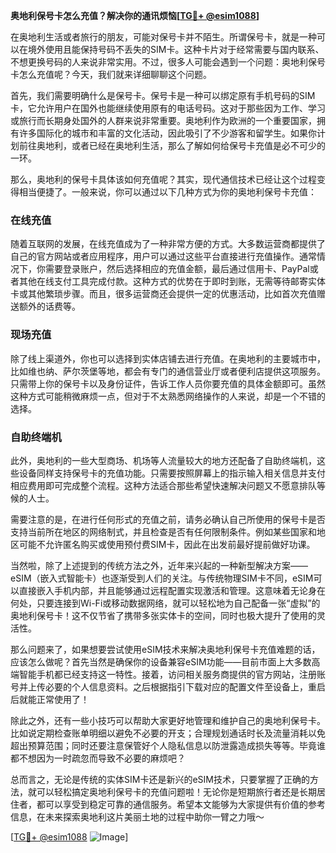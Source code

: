 **奥地利保号卡怎么充值？解决你的通讯烦恼[[TG💪+ @esim1088](https://t.me/s/esim1088)]**

在奥地利生活或者旅行的朋友，可能对保号卡并不陌生。所谓保号卡，就是一种可以在境外使用且能保持号码不丢失的SIM卡。这种卡片对于经常需要与国内联系、不想更换号码的人来说非常实用。不过，很多人可能会遇到一个问题：奥地利保号卡怎么充值呢？今天，我们就来详细聊聊这个问题。

首先，我们需要明确什么是保号卡。保号卡是一种可以绑定原有手机号码的SIM卡，它允许用户在国外也能继续使用原有的电话号码。这对于那些因为工作、学习或旅行而长期身处国外的人群来说非常重要。奥地利作为欧洲的一个重要国家，拥有许多国际化的城市和丰富的文化活动，因此吸引了不少游客和留学生。如果你计划前往奥地利，或者已经在奥地利生活，那么了解如何给保号卡充值是必不可少的一环。

那么，奥地利的保号卡具体该如何充值呢？其实，现代通信技术已经让这个过程变得相当便捷了。一般来说，你可以通过以下几种方式为你的奥地利保号卡充值：

### 在线充值
随着互联网的发展，在线充值成为了一种非常方便的方式。大多数运营商都提供了自己的官方网站或者应用程序，用户可以通过这些平台直接进行充值操作。通常情况下，你需要登录账户，然后选择相应的充值金额，最后通过信用卡、PayPal或者其他在线支付工具完成付款。这种方式的优势在于即时到账，无需等待邮寄实体卡或其他繁琐步骤。而且，很多运营商还会提供一定的优惠活动，比如首次充值赠送额外的话费等。

### 现场充值
除了线上渠道外，你也可以选择到实体店铺去进行充值。在奥地利的主要城市中，比如维也纳、萨尔茨堡等地，都会有专门的通信营业厅或者便利店提供这项服务。只需带上你的保号卡以及身份证件，告诉工作人员你要充值的具体金额即可。虽然这种方式可能稍微麻烦一点，但对于不太熟悉网络操作的人来说，却是一个不错的选择。

### 自助终端机
此外，奥地利的一些大型商场、机场等人流量较大的地方还配备了自助终端机，这些设备同样支持保号卡的充值功能。只需要按照屏幕上的指示输入相关信息并支付相应费用即可完成整个流程。这种方法适合那些希望快速解决问题又不愿意排队等候的人士。

需要注意的是，在进行任何形式的充值之前，请务必确认自己所使用的保号卡是否支持当前所在地区的网络制式，并且检查是否有任何限制条件。例如某些国家和地区可能不允许匿名购买或使用预付费SIM卡，因此在出发前最好提前做好功课。

当然啦，除了上述提到的传统方法之外，近年来兴起的一种新型解决方案——eSIM（嵌入式智能卡）也逐渐受到人们的关注。与传统物理SIM卡不同，eSIM可以直接嵌入手机内部，并且能够通过远程配置实现激活和管理。这意味着无论身在何处，只要连接到Wi-Fi或移动数据网络，就可以轻松地为自己配备一张“虚拟”的奥地利保号卡！这不仅节省了携带多张实体卡的空间，同时也极大提升了使用的灵活性。

那么问题来了，如果想要尝试使用eSIM技术来解决奥地利保号卡充值难题的话，应该怎么做呢？首先当然是确保你的设备兼容eSIM功能——目前市面上大多数高端智能手机都已经支持这一特性。接着，访问相关服务商提供的官方网站，注册账号并上传必要的个人信息资料。之后根据指引下载对应的配置文件至设备上，重启后就能正常使用了！

除此之外，还有一些小技巧可以帮助大家更好地管理和维护自己的奥地利保号卡。比如说定期检查账单明细以避免不必要的开支；合理规划通话时长及流量消耗以免超出预算范围；同时还要注意保管好个人隐私信息以防泄露造成损失等等。毕竟谁都不想因为一时疏忽而导致不必要的麻烦吧？

总而言之，无论是传统的实体SIM卡还是新兴的eSIM技术，只要掌握了正确的方法，就可以轻松搞定奥地利保号卡的充值问题啦！无论你是短期旅行者还是长期居住者，都可以享受到稳定可靠的通信服务。希望本文能够为大家提供有价值的参考信息，在未来探索奥地利这片美丽土地的过程中助你一臂之力哦～

[[TG💪+ @esim1088](https://t.me/s/esim1088) ![Image](https://i.postimg.cc/4NQfJmqS/Snipaste-2025-05-13-00-14-12.png)]